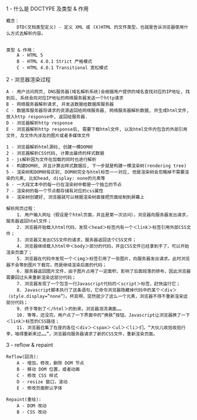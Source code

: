 
1 - 什么是 DOCTYPE 及类型 & 作用

    概念：
        DTD(文档类型定义) - 定义 XML 或 (X)HTML 的文件类型，也就是告诉浏览器使用什么方式去解析内容。


    类型 & 作用：
        A - HTML 5
        B - HTML 4.0.1 Strict 严格模式
        C - HTML 4.0.1 Transitional 宽松模式



2 - 浏览器渲染过程

    A - 用户访问网页, DNS服务器(域名解析系统)会根据用户提供的域名查找对应的IP地址, 找到后, 系统会向对应IP地址的网络服务器发送一个http请求
    B - 网络服务器解析请求, 并发送数据给数据库服务器
    C - 数据库服务器将请求的资源返回给网络服务器, 网络服务器解析数据, 并生成html文件, 放入http response中, 返回给服务器.
    D - 浏览器解析http response
    E - 浏览器解析http response后, 需要下载html文件, 以及html文件内包含的外部引用文件, 及文件内涉及的图片或者多媒体文件

    1 - 浏览器解析html源码, 创建一棵DOM树
    2 - 浏览器解析CSS代码, 计算出最终的样式数据
    3 - js解析因为文件在加载的同时也进行解析
    4 - 构建DOM树, 并且计算出样式数据后, 下一步就是构建一棵渲染树(rendering tree)
    5 - 渲染树和DOM树有区别, DOM树完全与html标签一一对应, 但是渲染树会忽略掉不需要渲染的元素, 比如head, display: none的元素等
    6 - 一大段文本中的每一行在渲染树中都是一个独立的节点
    7 - 渲染树的每一个节点都存储有对应的css属性
    8 - 渲染树创建好, 浏览器就可以根据渲染树直接把页面绘制到屏幕上

    解析网页过程：
        1. 用户输入网址（假设是个html页面，并且是第一次访问），浏览器向服务器发出请求，服务器返回html文件；
        2. 浏览器开始载入html代码，发现＜head＞标签内有一个＜link＞标签引用外部CSS文件；
        3. 浏览器又发出CSS文件的请求，服务器返回这个CSS文件；
        4. 浏览器继续载入html中＜body＞部分的代码，并且CSS文件已经拿到手了，可以开始渲染页面了；
        5. 浏览器在代码中发现一个＜img＞标签引用了一张图片，向服务器发出请求。此时浏览器不会等到图片下载完，而是继续渲染后面的代码；
        6. 服务器返回图片文件，由于图片占用了一定面积，影响了后面段落的排布，因此浏览器需要回过头来重新渲染这部分代码；
        7. 浏览器发现了一个包含一行Javascript代码的＜script＞标签，赶快运行它；
        8. Javascript脚本执行了这条语句，它命令浏览器隐藏掉代码中的某个＜div＞ （style.display=”none”）。杯具啊，突然就少了这么一个元素，浏览器不得不重新渲染这部分代码；
        9. 终于等到了＜/html＞的到来，浏览器泪流满面……
        10. 等等，还没完，用户点了一下界面中的“换肤”按钮，Javascript让浏览器换了一下＜link＞标签的CSS路径；
        11. 浏览器召集了在座的各位＜div＞＜span＞＜ul＞＜li＞们，“大伙儿收拾收拾行李，咱得重新来过……”，浏览器向服务器请求了新的CSS文件，重新渲染页面。



3 - reflow & repaint

    Reflow(回流):
        A - 增加，修改，删除 DOM 节点
        B - 移动 DOM 位置，或者动画
        C - 修改 CSS 样式
        D - resize 窗口，滚动
        E - 修改页面默认字体

    Repaint(重绘):
        A - DOM 改动
        B - CSS 改动


